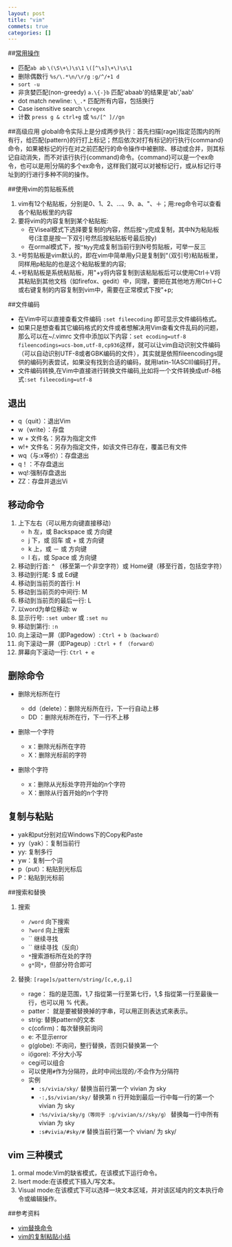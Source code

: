 ```yaml
---
layout: post
title: "vim"
commets: true
categories: []
---
```


##[常用操作](http://linux.chinaunix.net/techdoc/develop/2009/02/06/1060863.shtml)
* 匹配`ab ab` `\(\S\+\)\s\1` `\([^\s]\+\)\s\1`
* 删除偶数行 `%s/\.*\n/\r/g` `:g/^/+1 d`
* `sort -u `
* 非贪婪匹配(non-greedy) `a.\{-}b` 匹配'abaab'的结果是'ab','aab'
* dot match newline: `\_.*` 匹配所有内容，包括换行
* Case isensitive search `\cregex`
* 计数  `press g & ctrl+g` 或 `%s/[^ ]//gn`

##高级应用
  global命令实际上是分成两步执行：首先扫描[rage]指定范围内的所有行，给匹配{pattern}的行打上标记；然后依次对打有标记的行执行{command}命令，如果被标记的行在对之前匹配行的命令操作中被删除、移动或合并，则其标记自动消失，而不对该行执行{command}命令。{command}可以是一个ex命令，也可以是用|分隔的多个ex命令，这样我们就可以对被标记行，或从标记行寻址到的行进行多种不同的操作。

##使用vim的剪贴板系统
  1. vim有12个粘贴板，分别是0、1、2、...、9、a、"、＋；用:reg命令可以查看各个粘贴板里的内容
  2. 要将vim的内容复制到某个粘贴板:
      * 在Viseal模式下选择要复制的内容，然后按`"y`完成复制，其中N为粘贴板号(注意是按一下双引号然后按粘贴板号最后按y)  
      * 在ormal模式下，按`"Nyy`完成复制当前行到N号剪贴板，可举一反三
  3. `*`号剪贴板是vim默认的，即在vim中简单用y只是复制到“（双引号)粘贴板里，同样用p粘贴的也是这个粘贴板里的内容;
  4. `+`号粘贴板是系统粘贴板，用"+y将内容复制到该粘贴板后可以使用Ctrl＋V将其粘贴到其他文档（如firefox、gedit）中，同理，要把在其他地方用Ctrl＋C或右键复制的内容复制到vim中，需要在正常模式下按"+p;

##文件编码
		
* 在Vim中可以直接查看文件编码	`:set fileecoding` 即可显示文件编码格式。
* 如果只是想查看其它编码格式的文件或者想解决用Vim查看文件乱码的问题，那么可以在~/.vimrc 文件中添加以下内容：`set ecoding=utf-8 fileencodings=ucs-bom,utf-8,cp936`这样，就可以让vim自动识别文件编码（可以自动识别UTF-8或者GBK编码的文件），其实就是依照fileencodings提供的编码列表尝试，如果没有找到合适的编码，就用latin-1(ASCII)编码打开。
* 文件编码转换,在Vim中直接进行转换文件编码,比如将一个文件转换成utf-8格式`:set fileecoding=utf-8`

## 退出
    
* q（quit）：退出Vim
* w（write）：存盘
* w + 文件名：另存为指定文件
* w!+ 文件名：另存为指定文件，如该文件已存在，覆盖已有文件
* wq（与:x等价）：存盘退出
* q！：不存盘退出
* wq!:强制存盘退出
* ZZ：存盘并退出Vi

## 移动命令
        
1. 上下左右（可以用方向键直接移动）
    * h 左，或 Backspace 或 方向键
    * j 下，或 回车 或 + 或 方向键
    * k 上，或 － 或 方向键
    * l 右，或 Space 或 方向键
2. 移动到行首: ^ （移至第一个非空字符）或 Home键（移至行首，包括空字符）
3. 移动到行尾: $ 或 Ed键
4. 移动到当前页的首行: H
5. 移动到当前页的中间行: M
6. 移动到当前页的最后一行: L
7. 以word为单位移动: w
8. 显示行号: `:set umber` 或 `:set nu`
9. 移动到第行: `:n`
10. 向上滚动一屏（即Pagedow）: `Ctrl + b（backward）`
11. 向下滚动一屏（即Pageup）: `Ctrl + f （forward）`
12. 屏幕向下滚动一行: `Ctrl + e`

## 删除命令
 
* 删除光标所在行
    * dd（delete）：删除光标所在行，下一行自动上移
    * DD ：删除光标所在行，下一行不上移

* 删除一个字符
    * x：删除光标所在字符
    * X：删除光标前的字符

* 删除个字符
    * x：删除从光标处字符开始的n个字符
    * X：删除从行首开始的n个字符

## 复制与粘贴 
		
* yak和put分别对应Windows下的Copy和Paste
* yy（yak）：复制当前行
* yy: 复制多行
* yw：复制一个词
* p（put）：粘贴到光标后
* P：粘贴到光标前

##搜索和替换 
 
1. 搜索
    * `/word`  向下搜索
    * `?word`  向上搜索
    * ``  继续寻找
    * ``  继续寻找（反向）
    * `*`搜索游标所在处的字符
    * `g*`同`*`，但部分符合即可
		 
2. 替换: `[rage]s/pattern/string/[c,e,g,i]`
    * rage： 指的是范围，1,7 指從第一行至第七行，1,$ 指從第一行至最後一行，也可以用 % 代表。
    * patter： 就是要被替换掉的字串，可以用正则表达式來表示。
    * strig: 替换pattern的文本
    * c(cofirm)：每次替换前询问  
    * e: 不显示error
    * g(globe): 不询问，整行替换，否则只替换第一个
    * i(igore): 不分大小写
    * cegi可以组合
    * 可以使用`#`作为分隔符，此时中间出现的`/`不会作为分隔符
    * 实例
        * `:s/vivia/sky/` 替换当前行第一个 vivian 为 sky
        * `·:,$s/vivian/sky/` 替换第 n 行开始到最后一行中每一行的第一个 vivian 为 sky
        * `:%s/vivia/sky/g（等同于 :g/vivian/s//sky/g）` 替换每一行中所有 vivian 为 sky
        * `:s#vivia/#sky/#` 替换当前行第一个 vivian/ 为 sky/

## vim 三种模式

1. ormal mode:Vim的缺省模式，在该模式下运行命令。
2. Isert mode:在该模式下插入/写文本。
3. Visual mode:在该模式下可以选择一块文本区域，并对该区域内的文本执行命令或编辑操作。

##参考资料

* [vim替换命令](http://cjjwzs.iteye.com/blog/1128324)
* [vim的复制粘贴小结](http://lsog17.spaces.live.com/blog/cns!556C21919D77FB59!603.entry)


